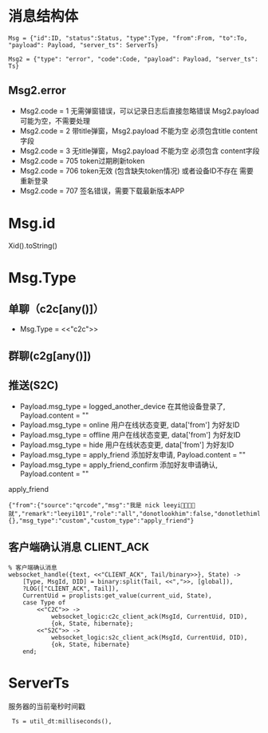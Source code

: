 
# 消息结构体
```
Msg = {"id":ID, "status":Status, "type":Type, "from":From, "to":To, "payload": Payload, "server_ts": ServerTs}

Msg2 = {"type": "error", "code":Code, "payload": Payload, "server_ts": Ts}
```


## Msg2.error
* Msg2.code = 1 无需弹窗错误，可以记录日志后直接忽略错误 Msg2.payload 可能为空，不需要处理
* Msg2.code = 2 带title弹窗，Msg2.payload 不能为空 必须包含title content字段
* Msg2.code = 3 无title弹窗，Msg2.payload 不能为空 必须包含 content字段
* Msg2.code = 705 token过期刷新token
* Msg2.code = 706 token无效 (包含缺失token情况) 或者设备ID不存在 需要重新登录
* Msg2.code = 707 签名错误，需要下载最新版本APP

# Msg.id
Xid().toString()


# Msg.Type

## 单聊（c2c[any()]）
* Msg.Type = <<"c2c">>

## 群聊(c2g[any()])

## 推送(S2C)
* Payload.msg_type = logged_another_device 在其他设备登录了, Payload.content = ""
* Payload.msg_type = online 用户在线状态变更, data['from'] 为好友ID
* Payload.msg_type = offline 用户在线状态变更, data['from'] 为好友ID
* Payload.msg_type = hide 用户在线状态变更, data['from'] 为好友ID
* Payload.msg_type = apply_friend 添加好友申请, Payload.content = ""
* Payload.msg_type = apply_friend_confirm 添加好友申请确认, Payload.content = ""

apply_friend
```
{"from":{"source":"qrcode","msg":"我是 nick leeyi👍🏻👍🏻就","remark":"leeyi101","role":"all","donotlookhim":false,"donotlethimlook":true},"to":{},"msg_type":"custom","custom_type":"apply_friend"}
```

## 客户端确认消息 CLIENT_ACK
```
% 客户端确认消息
websocket_handle({text, <<"CLIENT_ACK", Tail/binary>>}, State) ->
    [Type, MsgId, DID] = binary:split(Tail, <<",">>, [global]),
    ?LOG(["CLIENT_ACK", Tail]),
    CurrentUid = proplists:get_value(current_uid, State),
    case Type of
        <<"C2C">> ->
            websocket_logic:c2c_client_ack(MsgId, CurrentUid, DID),
            {ok, State, hibernate};
        <<"S2C">> ->
            websocket_logic:s2c_client_ack(MsgId, CurrentUid, DID),
            {ok, State, hibernate}
    end;
```

# ServerTs
服务器的当前毫秒时间戳
```
 Ts = util_dt:milliseconds(),
```
